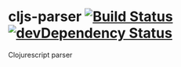 cljs-parser [![Build Status](https://travis-ci.org/alanshaw/cljs-parser.png)](https://travis-ci.org/alanshaw/cljs-parser) [![devDependency Status](https://david-dm.org/alanshaw/cljs-parser/dev-status.png)](https://david-dm.org/alanshaw/cljs-parser#info=devDependencies)
===========

Clojurescript parser
